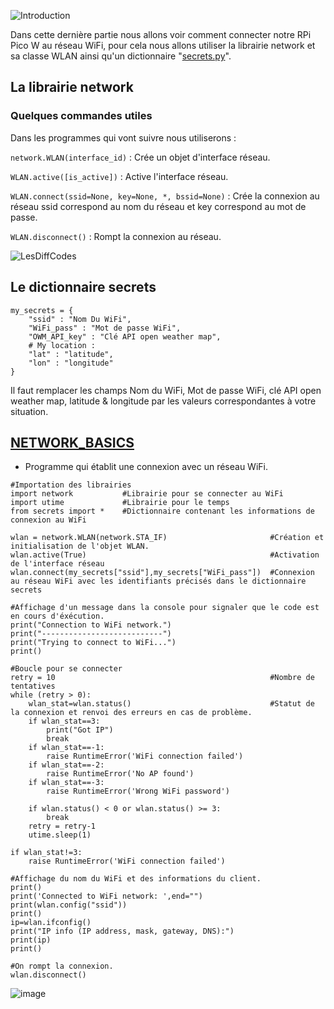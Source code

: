 ![Introduction](https://user-images.githubusercontent.com/124889426/236695960-85dd543e-c005-4421-bf3b-e7c21b3b01fe.png)

Dans cette dernière partie nous allons voir comment connecter notre RPi Pico W au réseau WiFi, pour cela nous allons utiliser la librairie network et sa classe WLAN ainsi qu'un dictionnaire "[secrets.py](secrets.py)".

## La librairie network

### Quelques commandes utiles

Dans les programmes qui vont suivre nous utiliserons :

```network.WLAN(interface_id)``` : Crée un objet d'interface réseau.

```WLAN.active([is_active])``` : Active l'interface réseau.

```WLAN.connect(ssid=None, key=None, *, bssid=None)``` : Crée la connexion au réseau ssid correspond au nom du réseau et key correspond au mot de passe.

```WLAN.disconnect()``` : Rompt la connexion au réseau.

![LesDiffCodes](https://user-images.githubusercontent.com/124889426/236696105-263a380f-ed36-4ea1-a73d-e6873bfc2d7f.png)

## Le dictionnaire secrets

```
my_secrets = {
    "ssid" : "Nom Du WiFi",
    "WiFi_pass" : "Mot de passe WiFi",
    "OWM_API_key" : "Clé API open weather map",
    # My location :
    "lat" : "latitude",
    "lon" : "longitude"
}
```

Il faut remplacer les champs Nom du WiFi, Mot de passe WiFi, clé API open weather map, latitude & longitude par les valeurs correspondantes à votre situation.

## [NETWORK_BASICS](NETWORK_BASICS.py)
- Programme qui établit une connexion avec un réseau WiFi.

```
#Importation des librairies
import network           #Librairie pour se connecter au WiFi
import utime             #Librairie pour le temps
from secrets import *    #Dictionnaire contenant les informations de connexion au WiFi

wlan = network.WLAN(network.STA_IF)                       #Création et initialisation de l'objet WLAN.
wlan.active(True)                                         #Activation de l'interface réseau
wlan.connect(my_secrets["ssid"],my_secrets["WiFi_pass"])  #Connexion au réseau WiFi avec les identifiants précisés dans le dictionnaire secrets

#Affichage d'un message dans la console pour signaler que le code est en cours d'éxécution.
print("Connection to WiFi network.")
print("---------------------------")
print("Trying to connect to WiFi...")
print()

#Boucle pour se connecter
retry = 10                                                #Nombre de tentatives
while (retry > 0):
    wlan_stat=wlan.status()                               #Statut de la connexion et renvoi des erreurs en cas de problème.
    if wlan_stat==3:
        print("Got IP")
        break
    if wlan_stat==-1:
        raise RuntimeError('WiFi connection failed')
    if wlan_stat==-2:
        raise RuntimeError('No AP found')    
    if wlan_stat==-3:
        raise RuntimeError('Wrong WiFi password')
    
    if wlan.status() < 0 or wlan.status() >= 3:
        break
    retry = retry-1
    utime.sleep(1)

if wlan_stat!=3:
    raise RuntimeError('WiFi connection failed')

#Affichage du nom du WiFi et des informations du client.
print()
print('Connected to WiFi network: ',end="")
print(wlan.config("ssid"))
print()
ip=wlan.ifconfig()
print("IP info (IP address, mask, gateway, DNS):")
print(ip)
print()

#On rompt la connexion.
wlan.disconnect()
```

![image](https://user-images.githubusercontent.com/124889426/236696692-4635dcaf-fc95-45cc-9418-6cf244d27f3a.png)
